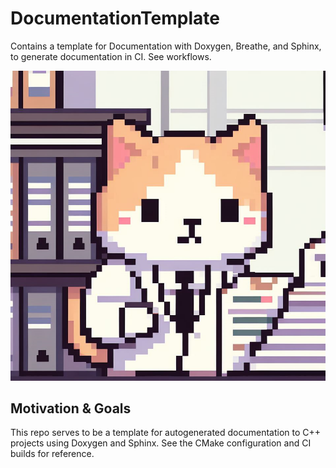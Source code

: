 # DocumentationTemplate

Contains a template for Documentation with Doxygen, Breathe, and Sphinx, to generate documentation in CI. See workflows. 

<p align="center">
  <img src="img/DocumentationTemplateLogo.png" alt="Image">
</p>

## Motivation & Goals

This repo serves to be a template for autogenerated documentation to C++ projects using Doxygen and Sphinx. See the CMake configuration and CI builds for reference.
